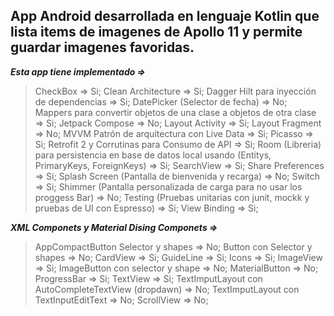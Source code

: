 ## App Android desarrollada en lenguaje Kotlin que lista items de imagenes de Apollo 11 y permite guardar imagenes favoridas. 

***Esta app tiene implementado =>***

>CheckBox => Si; 
Clean Architecture => Si; 
Dagger Hilt para inyección de dependencias => Si; 
DatePicker (Selector de fecha) => No; 
Mappers para convertir objetos de una clase a objetos de otra clase => Si; 
Jetpack Compose => No; 
Layout Activity => Si; 
Layout Fragment => No;
MVVM Patrón de arquitectura con Live Data => Si; 
Picasso => Si; 
Retrofit 2 y Corrutinas para Consumo de API => Si; 
Room (Libreria) para persistencia en base de datos local usando (Entitys, PrimaryKeys, ForeignKeys) => Si; 
SearchView => Si; 
Share Preferences => Si; 
Splash Screen (Pantalla de bienvenida y recarga) => No; 
Switch => Si; 
Shimmer (Pantalla personalizada de carga para no usar los proggess Bar) => No;
Testing (Pruebas unitarias con junit, mockk y pruebas de UI con Espresso) => Si; 
View Binding => Si; 

***XML Componets y Material Dising Componets =>***

>AppCompactButton Selector y shapes => No; 
Button con Selector y shapes => No; 
CardView => Si; 
GuideLine => Si; 
Icons  => Si; 
ImageView => Si; 
ImageButton con selector y shape => No; 
MaterialButton => No; 
ProgressBar => Si; 
TextView => Si; 
TextImputLayout con AutoCompleteTextView (dropdawn) => No; 
TextImputLayout con TextInputEditText => No; 
ScrollView => No; 
